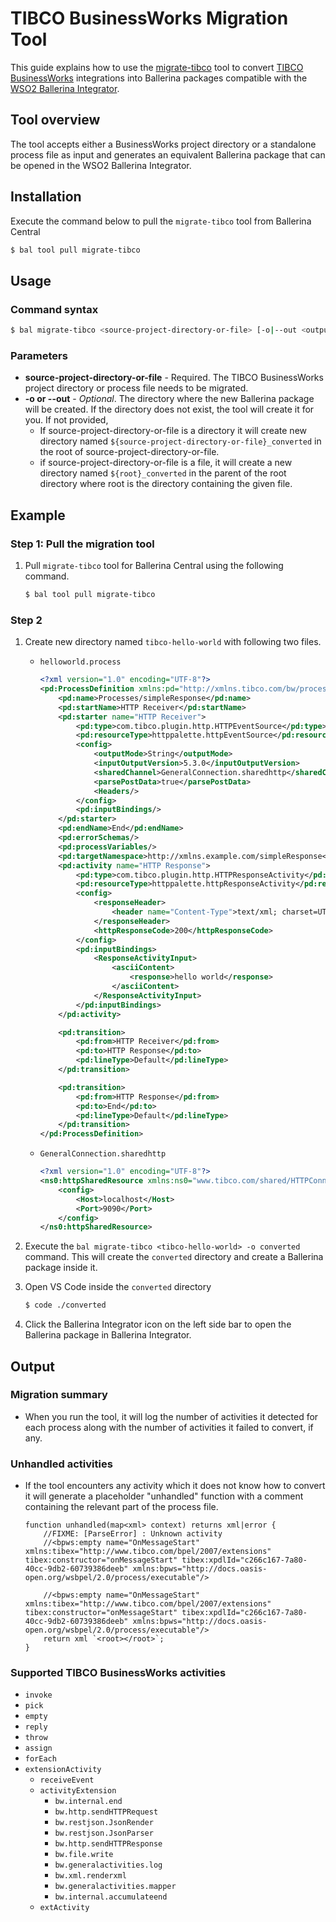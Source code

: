 # TIBCO BusinessWorks Migration Tool

This guide explains how to use the [migrate-tibco](https://central.ballerina.io/wso2/tool_migrate_tibco/latest) tool to convert
[TIBCO BusinessWorks](https://docs.tibco.com/products/tibco-activematrix-businessworks) integrations into Ballerina packages compatible with the [WSO2 Ballerina Integrator](https://wso2.com/integrator/ballerina-integrator).
## Tool overview

The tool accepts either a BusinessWorks project directory or a standalone process file as input and generates an equivalent Ballerina package that can be opened in the WSO2 Ballerina Integrator.

## Installation

Execute the command below to pull the `migrate-tibco` tool from Ballerina Central
```bash
$ bal tool pull migrate-tibco
```

## Usage

### Command syntax

```bash
$ bal migrate-tibco <source-project-directory-or-file> [-o|--out <output-directory>]
```

### Parameters

- **source-project-directory-or-file** - Required. The TIBCO BusinessWorks project directory or process file needs to be migrated.
- **-o or --out** - *Optional*. The directory where the new Ballerina package will be created. If the directory does not exist, the tool will create it for you. If not provided,
  - If source-project-directory-or-file is a directory it will create new directory named `${source-project-directory-or-file}_converted` in the root of source-project-directory-or-file.
  - if source-project-directory-or-file is a file, it will create a new directory named `${root}_converted` in the parent of the root directory where root is the directory containing the given file.

## Example

### Step 1: Pull the migration tool

1. Pull `migrate-tibco` tool for Ballerina Central using the following command.

    ```bash
    $ bal tool pull migrate-tibco
    ```

### Step 2
1. Create new directory named `tibco-hello-world` with following two files.
   + `helloworld.process`
        ```xml
        <?xml version="1.0" encoding="UTF-8"?>
        <pd:ProcessDefinition xmlns:pd="http://xmlns.tibco.com/bw/process/2003" xmlns:xsl="http://www.w3.org/1999/XSL/Transform" xmlns:ns="http://www.tibco.com/pe/EngineTypes" xmlns:xsd="http://www.w3.org/2001/XMLSchema">
            <pd:name>Processes/simpleResponse</pd:name>
            <pd:startName>HTTP Receiver</pd:startName>
            <pd:starter name="HTTP Receiver">
                <pd:type>com.tibco.plugin.http.HTTPEventSource</pd:type>
                <pd:resourceType>httppalette.httpEventSource</pd:resourceType>
                <config>
                    <outputMode>String</outputMode>
                    <inputOutputVersion>5.3.0</inputOutputVersion>
                    <sharedChannel>GeneralConnection.sharedhttp</sharedChannel>
                    <parsePostData>true</parsePostData>
                    <Headers/>
                </config>
                <pd:inputBindings/>
            </pd:starter>
            <pd:endName>End</pd:endName>
            <pd:errorSchemas/>
            <pd:processVariables/>
            <pd:targetNamespace>http://xmlns.example.com/simpleResponse</pd:targetNamespace>
            <pd:activity name="HTTP Response">
                <pd:type>com.tibco.plugin.http.HTTPResponseActivity</pd:type>
                <pd:resourceType>httppalette.httpResponseActivity</pd:resourceType>
                <config>
                    <responseHeader>
                        <header name="Content-Type">text/xml; charset=UTF-8</header>
                    </responseHeader>
                    <httpResponseCode>200</httpResponseCode>
                </config>
                <pd:inputBindings>
                    <ResponseActivityInput>
                        <asciiContent>
                            <response>hello world</response>
                        </asciiContent>
                    </ResponseActivityInput>
                </pd:inputBindings>
            </pd:activity>

            <pd:transition>
                <pd:from>HTTP Receiver</pd:from>
                <pd:to>HTTP Response</pd:to>
                <pd:lineType>Default</pd:lineType>
            </pd:transition>

            <pd:transition>
                <pd:from>HTTP Response</pd:from>
                <pd:to>End</pd:to>
                <pd:lineType>Default</pd:lineType>
            </pd:transition>
        </pd:ProcessDefinition>
        ```
    + `GeneralConnection.sharedhttp`
        ```xml
        <?xml version="1.0" encoding="UTF-8"?>
        <ns0:httpSharedResource xmlns:ns0="www.tibco.com/shared/HTTPConnection">
            <config>
                <Host>localhost</Host>
                <Port>9090</Port>
            </config>
        </ns0:httpSharedResource>
        ```
2. Execute the `bal migrate-tibco <tibco-hello-world> -o converted` command. This will create the `converted` directory and create a Ballerina package inside it.

1. Open VS Code inside the `converted` directory
    ```bash
    $ code ./converted
    ```
2. Click the Ballerina Integrator icon on the left side bar to open the Ballerina package in Ballerina Integrator.

## Output

### Migration summary

- When you run the tool, it will log the number of activities it detected for each process along with the number of activities it failed to convert, if any.

### Unhandled activities

- If the tool encounters any activity which it does not know how to convert it will generate a placeholder "unhandled" function with a comment containing the relevant part of the process file.

    ```ballerina
    function unhandled(map<xml> context) returns xml|error {
        //FIXME: [ParseError] : Unknown activity
        //<bpws:empty name="OnMessageStart" xmlns:tibex="http://www.tibco.com/bpel/2007/extensions" tibex:constructor="onMessageStart" tibex:xpdlId="c266c167-7a80-40cc-9db2-60739386deeb" xmlns:bpws="http://docs.oasis-open.org/wsbpel/2.0/process/executable"/>

        //<bpws:empty name="OnMessageStart" xmlns:tibex="http://www.tibco.com/bpel/2007/extensions" tibex:constructor="onMessageStart" tibex:xpdlId="c266c167-7a80-40cc-9db2-60739386deeb" xmlns:bpws="http://docs.oasis-open.org/wsbpel/2.0/process/executable"/>
        return xml `<root></root>`;
    }
    ```

### Supported TIBCO BusinessWorks activities

- `invoke`
- `pick`
- `empty`
- `reply`
- `throw`
- `assign`
- `forEach`
- `extensionActivity`
  - `receiveEvent`
  - `activityExtension`
    - `bw.internal.end`
    - `bw.http.sendHTTPRequest`
    - `bw.restjson.JsonRender`
    - `bw.restjson.JsonParser`
    - `bw.http.sendHTTPResponse`
    - `bw.file.write`
    - `bw.generalactivities.log`
    - `bw.xml.renderxml`
    - `bw.generalactivities.mapper`
    - `bw.internal.accumulateend`
  - `extActivity`
